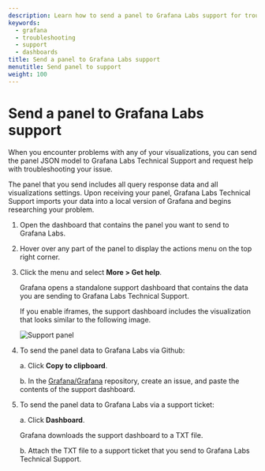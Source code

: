 ```yaml
---
description: Learn how to send a panel to Grafana Labs support for troubleshooting
keywords:
  - grafana
  - troubleshooting
  - support
  - dashboards
title: Send a panel to Grafana Labs support
menutitle: Send panel to support
weight: 100
---
```


# Send a panel to Grafana Labs support

When you encounter problems with any of your visualizations, you can send the panel JSON model to Grafana Labs Technical Support and request help with troubleshooting your issue.

The panel that you send includes all query response data and all visualizations settings. Upon receiving your panel, Grafana Labs Technical Support imports your data into a local version of Grafana and begins researching your problem.

1. Open the dashboard that contains the panel you want to send to Grafana Labs.

1. Hover over any part of the panel to display the actions menu on the top right corner.

1. Click the menu and select **More > Get help**.

   Grafana opens a standalone support dashboard that contains the data you are sending to Grafana Labs Technical Support.

   If you enable iframes, the support dashboard includes the visualization that looks similar to the following image.

   ![Support panel](/static/img/docs/troubleshooting/grafana-support-panel.png)

1. To send the panel data to Grafana Labs via Github:

   a. Click **Copy to clipboard**.

   b. In the [Grafana/Grafana](https://github.com/grafana/grafana) repository, create an issue, and paste the contents of the support dashboard.

1. To send the panel data to Grafana Labs via a support ticket:

   a. Click **Dashboard**.

   Grafana downloads the support dashboard to a TXT file.

   b. Attach the TXT file to a support ticket that you send to Grafana Labs Technical Support.
